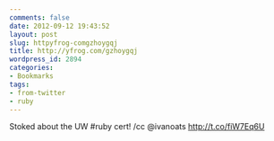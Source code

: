 ```yaml
---
comments: false
date: 2012-09-12 19:43:52
layout: post
slug: httpyfrog-comgzhoygqj
title: http://yfrog.com/gzhoygqj
wordpress_id: 2894
categories:
- Bookmarks
tags:
- from-twitter
- ruby
---
```


Stoked about the UW #ruby cert! /cc @ivanoats http://t.co/fiW7Eq6U
